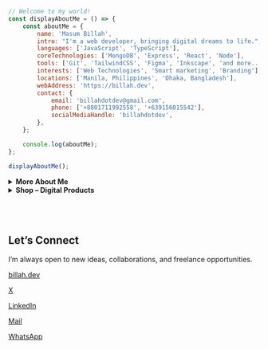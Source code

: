      
```javascript                                                                                                           
// Welcome to my world!
const displayAboutMe = () => {
    const aboutMe = {
        name: 'Masum Billah',
        intro: "I'm a web developer, bringing digital dreams to life.",
        languages: ['JavaScript', 'TypeScript'],
        coreTechnologies: ['MongoDB', 'Express', 'React', 'Node'],
        tools: ['Git', 'TailwindCSS', 'Figma', 'Inkscape', 'and more...'],
        interests: ['Web Technologies', 'Smart marketing', 'Branding'],
        locations: ['Manila, Philippines', 'Dhaka, Bangladesh'],
        webAddress: 'https://billah.dev',
        contact: {
            email: 'billahdotdev@gmail.com',
            phone: ['+8801711992558', '+639156015542'],
            socialMediaHandle: 'billahdotdev',
        },
    };

    console.log(aboutMe);
};

displayAboutMe();


```          
   
     
<details> 
<summary><strong>More About Me</strong></summary>                                        

<pre>
🙂 My Story:
I’m deeply passionate about JavaScript and modern web technologies. Before the pandemic, I was navigating the ups and downs of entrepreneurship in the clothing industry through my venture, DhakaTeez. As the person behind the scenes—handling everything from sales to strategy—I learned valuable lessons about persistence, creativity, and real-world problem solving.

When the pandemic hit, it gave me a chance to align my passion with my work. That’s when I fully committed to web development—bringing both technical skills and business insight to the table. Today, I wear two hats: helping grow DhakaTeez and offering tailored web development services to individuals and businesses looking to grow online.

If you’re looking for someone who understands both code and commerce—I’d love to help.

👩‍💻 I Speak:
English, Bangla(Native), Taglish, and of course JavaScript!            

🎓 Credentials:
I'm a Bangladesh University of Engineering and Technology (BUET) and IAC certified full-stack web developer   
on a journey of modern web mastery at the University of Helsinki.    
</pre>
</details>    




<details>
<summary><strong>Shop – Digital Products</strong></summary>

<img src="https://images.unsplash.com/photo-1521737604893-d14cc237f11d?auto=format&fit=crop&w=1350&q=80" alt="Creative Workspace" style="width: 100%; border-radius: 12px; margin-bottom: 1rem;">

### 👋 Welcome to My Digital Store  
Hi, I’m **Masum** — Developer & Digital Creator.  
I build **clean, focused digital tools** for developers, freelancers, and creators.  
My products help you **move faster, save time, and launch with confidence**. 

---

## 🚀 Featured Products

### ⏳ Coming Soon Landing Page Template – **$10**
<div style="border: 1px solid #eaeaea; border-radius: 10px; padding: 12px; margin-bottom: 16px;">
A sleek, responsive landing page for **product launches or waitlists**. Perfect for quick validation.  
<br>
🔧 **Tech:** HTML + Tailwind CSS  
💵 **Price:** $10  
<br><br>
<a href="https://billahdotdev.gumroad.com/l/coming-soon-landing-page-template">
<img src="https://img.shields.io/badge/View%20on-Gumroad-orange?style=for-the-badge&logo=gumroad" alt="Buy on Gumroad">
</a>
</div>

---

### 👨‍💻 Hacker-Vibe Personal Website Template – **$15**
<div style="border: 1px solid #eaeaea; border-radius: 10px; padding: 12px; margin-bottom: 16px;">
A bold, dark-themed personal website with a **terminal-style look**.  
Perfect for developers who want a **unique online presence**.  
<br>
🔧 **Tech:** React + Vite + Tailwind CSS  
💵 **Price:** $15  
<br><br>
<a href="https://billahdotdev.gumroad.com/l/hacker-terminal-website">
<img src="https://img.shields.io/badge/View%20on-Gumroad-teal?style=for-the-badge&logo=gumroad" alt="Buy on Gumroad">
</a>
</div>

---

### ✏️ Simple Line SVG Icon Pack (60+ Icons) – **$1**
<div style="border: 1px solid #eaeaea; border-radius: 10px; padding: 12px; margin-bottom: 16px;">
A **lightweight, scalable** SVG icon set for web & app projects.  
Clean, minimal design for modern interfaces.  
<br>
📦 **Includes:** 60+ icons (SVG format)  
💵 **Price:** $1  
<br><br>
<a href="https://billahdotdev.gumroad.com/l/simple-line-svg-icons">
<img src="https://img.shields.io/badge/Get%20SVGs-Gumroad-success?style=for-the-badge&logo=svg" alt="Download Icons">
</a>
</div>

---

## 💬 Custom Work
<div style="border: 1px solid #eaeaea; border-radius: 10px; padding: 12px; text-align: center;">
Need a **custom landing page**, **personal site**, or **problem-solving content**?  
Let’s create something amazing together.  
<br><br>
<a href="https://wa.me/+8801711992558?text=Hi%20Masum!%20I’m%20interested%20in%20a%20custom%20digital%20project.">
<img src="https://img.shields.io/badge/Chat%20on-WhatsApp-brightgreen?style=for-the-badge&logo=whatsapp" alt="WhatsApp Chat">
</a>
</div>

</details>



<br />
<br />
<br />



## Let’s Connect

I’m always open to new ideas, collaborations, and freelance opportunities.

[billah.dev](https://billah.dev) 

[X](https://twitter.com/billahdottdev)  

[LinkedIn](https://www.linkedin.com/in/billahdotdev)  

[Mail](mailto:billahdotdev@gmail.com)

[WhatsApp](https://wa.me/+8801711992558)


